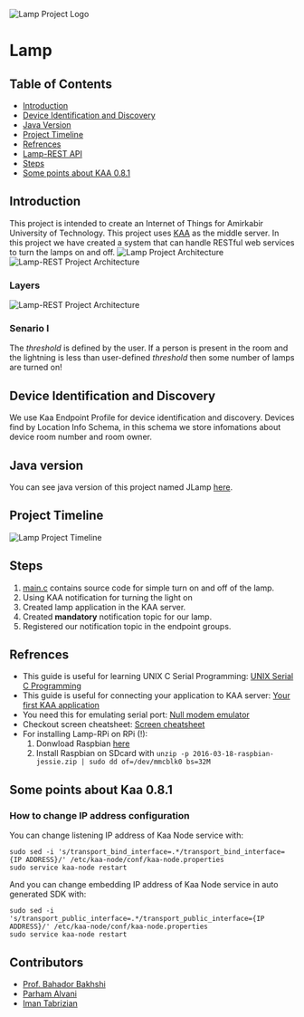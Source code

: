 ![Lamp Project Logo](http://www.googledrive.com/host/0B33KzMHyLoH2eVNHWFJZdmthOVk/Lamp-Logo.png)
# Lamp
## Table of Contents
* [Introduction](#introduction)
* [Device Identification and Discovery](#device-identification-and-discovery)
* [Java Version](#java-version)
* [Project Timeline](#project-timeline)
* [Refrences](#refrences)
* [Lamp-REST API](doc/API.md)
* [Steps](#steps)
* [Some points about KAA 0.8.1](#some-points-about-kaa-081)

## Introduction
This project is intended to create an Internet of Things for Amirkabir University of Technology.
This project uses [KAA](https://kaaproject.org) as the middle server.
In this project we have created a system that can handle RESTful web services to turn the lamps on and off.
![Lamp Project Architecture](http://www.googledrive.com/host/0B33KzMHyLoH2eVNHWFJZdmthOVk/Lamp-Architecture-Main.jpg)
![Lamp-REST Project Architecture](http://www.googledrive.com/host/0B33KzMHyLoH2eVNHWFJZdmthOVk/Lamp-Architecture-Lamp-REST.jpg)
### Layers
![Lamp-REST Project Architecture](http://www.googledrive.com/host/0B33KzMHyLoH2eVNHWFJZdmthOVk/Lamp-Architecture-Layers.jpg)
### Senario I
The *threshold* is defined by the user.
If a person is present in the room and the lightning is less than user-defined *threshold* then some number of lamps are turned on!

## Device Identification and Discovery
We use Kaa Endpoint Profile for device identification and discovery.
Devices find by Location Info Schema, in this schema we store infomations
about device room number and room owner.

## Java version
You can see java version of this project named JLamp [here](https://github.com/AoLab/JLamp).

## Project Timeline
![Lamp Project Timeline](http://www.googledrive.com/host/0B33KzMHyLoH2eVNHWFJZdmthOVk/Lamp-Gantt-Chart.jpg)


## Steps
1. [main.c](Lamp-RPi/src/main.c) contains source code for simple turn on and off of the lamp.
2. Using KAA notification for turning the light on
  1. Created lamp application in the KAA server.
  2. Created **mandatory** notification topic for our lamp.
  3. Registered our notification topic in the endpoint groups.

## Refrences
* This guide is useful for learning UNIX C Serial Programming: [UNIX Serial C Programming](https://www.cmrr.umn.edu/~strupp/serial.html)
* This guide is useful for connecting your application to KAA server: [Your first KAA application](https://docs.kaaproject.org/display/KAA/Your+first+Kaa+application)
* You need this for emulating serial port: [Null modem emulator](https://github.com/freemed/tty0tty)
* Checkout screen cheatsheet: [Screen cheatsheet](http://aperiodic.net/screen/quick_reference)
* For installing Lamp-RPi on RPi (!):
   1. Donwload Raspbian [here](https://www.raspberrypi.org/downloads/raspbian/)
   2. Install Raspbian on SDcard with `unzip -p 2016-03-18-raspbian-jessie.zip | sudo dd of=/dev/mmcblk0 bs=32M`

## Some points about Kaa 0.8.1
### How to change IP address configuration
You can change listening IP address of Kaa Node service with:
```shell
sudo sed -i 's/transport_bind_interface=.*/transport_bind_interface={IP ADDRESS}/' /etc/kaa-node/conf/kaa-node.properties
sudo service kaa-node restart
```
And you can change embedding IP address of Kaa Node service in auto generated SDK with:
```shell
sudo sed -i 's/transport_public_interface=.*/transport_public_interface={IP ADDRESS}/' /etc/kaa-node/conf/kaa-node.properties
sudo service kaa-node restart
```

## Contributors
* [Prof. Bahador Bakhshi](http://ceit.aut.ac.ir/~bakhshis/)
* [Parham Alvani](http://1995parham.github.io/)
* [Iman Tabrizian](https://github.com/Tabrizian)
